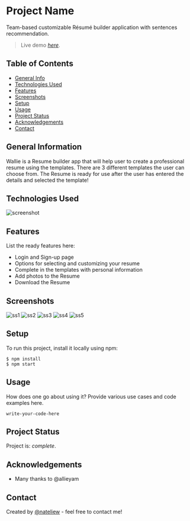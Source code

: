 # Project Name
Team-based customizable Résumé builder application with sentences recommendation.
> Live demo [_here_]([https://www.example.com](https://potent-move-d6a.notion.site/Wee-Li-s-Portfolio-d1c1106ff8604b529648dc3fdde66201?p=3d7e821ab5c346b389327f21ad784d81&pm=c)). <!-- If you have the project hosted somewhere, include the link here. -->

## Table of Contents
* [General Info](#general-information)
* [Technologies Used](#technologies-used)
* [Features](#features)
* [Screenshots](#screenshots)
* [Setup](#setup)
* [Usage](#usage)
* [Project Status](#project-status)
* [Acknowledgements](#acknowledgements)
* [Contact](#contact)
<!-- * [License](#license) -->


## General Information
Wallie is a Resume builder app that will help user to create a professional resume using the templates. 
There are 3 different templates the user can choose from. 
The Resume is ready for use after the user has entered the details and selected the template!


## Technologies Used
![screenshot](https://potent-move-d6a.notion.site/image/https%3A%2F%2Fs3-us-west-2.amazonaws.com%2Fsecure.notion-static.com%2Fb1974513-21bd-4388-8644-e8e1c9c34d1a%2Ftechstac.jpg?table=block&id=23cf7145-3e4d-4685-bed6-bff0152e5d93&spaceId=8c985e98-5fd2-4800-84a8-7038d7b9dc12&width=2000&userId=&cache=v2)


## Features
List the ready features here:
- Login and Sign-up page
- Options for selecting and customizing your resume
- Complete in the templates with personal information
- Add photos to the Resume
- Download the Resume


## Screenshots
![ss1](https://www.notion.so/image/https%3A%2F%2Fs3-us-west-2.amazonaws.com%2Fsecure.notion-static.com%2F9099a684-b0df-42b6-a6e4-835c163ed928%2Fss3.png?id=6f9001de-d837-4102-b223-bf46ada4164b&table=block&spaceId=8c985e98-5fd2-4800-84a8-7038d7b9dc12&width=2000&userId=&cache=v2)
![ss2](https://www.notion.so/image/https%3A%2F%2Fs3-us-west-2.amazonaws.com%2Fsecure.notion-static.com%2F724a7bd2-5c32-483c-a153-3e2c0df8c0e1%2Fss2.png?id=912c45ba-e5e2-49e9-bf61-8cf9753f2881&table=block&spaceId=8c985e98-5fd2-4800-84a8-7038d7b9dc12&width=2000&userId=&cache=v2)
![ss3](https://www.notion.so/image/https%3A%2F%2Fs3-us-west-2.amazonaws.com%2Fsecure.notion-static.com%2Fb122deb0-e96e-469c-a99c-6236a2f8c92c%2Fss1.png?id=a3cf9a68-a5ea-43ca-88a9-0b4c0c5d87e0&table=block&spaceId=8c985e98-5fd2-4800-84a8-7038d7b9dc12&width=2000&userId=&cache=v2)
![ss4]([https://drive.google.com/file/d/1oUbobXrlqvJkDjar-JaMO7CpIOAY5CBS/view?usp=share_link](https://www.notion.so/image/https%3A%2F%2Fs3-us-west-2.amazonaws.com%2Fsecure.notion-static.com%2F5e985456-7f72-4997-9ca8-ec94de94faa6%2Fss4.png?id=486de8c5-e2f1-4fcc-8afa-cba9f2bed9c2&table=block&spaceId=8c985e98-5fd2-4800-84a8-7038d7b9dc12&width=2000&userId=&cache=v2))
![ss5]([https://drive.google.com/file/d/1NvwP232fraE36-cLL1vuXWUbF-Xqz-ji/view?usp=share_link](https://www.notion.so/image/https%3A%2F%2Fs3-us-west-2.amazonaws.com%2Fsecure.notion-static.com%2F6ce447bb-840f-4a6c-b2cb-d6a35d2040b8%2Fss5.png?id=d17caa1f-4e3a-4e60-a3d0-9f744b4bc706&table=block&spaceId=8c985e98-5fd2-4800-84a8-7038d7b9dc12&width=2000&userId=&cache=v2))
<!-- If you have screenshots you'd like to share, include them here. -->


## Setup
To run this project, install it locally using npm:

```
$ npm install
$ npm start
```



## Usage
How does one go about using it?
Provide various use cases and code examples here.

`write-your-code-here`


## Project Status
Project is:  _complete_. 


## Acknowledgements
- Many thanks to @allieyam


## Contact
Created by [@nateliew](https://potent-move-d6a.notion.site/Wee-Li-s-Portfolio-d1c1106ff8604b529648dc3fdde66201) - feel free to contact me!


<!-- Optional -->
<!-- ## License -->
<!-- This project is open source and available under the [... License](). -->

